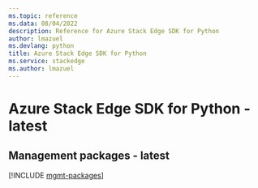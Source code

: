 ```yaml
---
ms.topic: reference
ms.data: 08/04/2022
description: Reference for Azure Stack Edge SDK for Python
author: lmazuel
ms.devlang: python
title: Azure Stack Edge SDK for Python
ms.service: stackedge
ms.author: lmazuel
---
```

# Azure Stack Edge SDK for Python - latest

## Management packages - latest
[!INCLUDE [mgmt-packages](stack-edge-mgmt-index.md)]